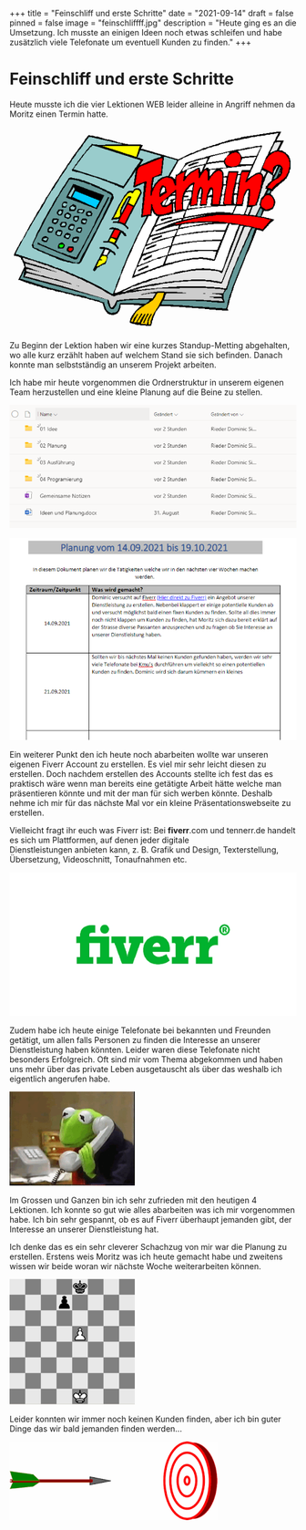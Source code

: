 +++
title = "Feinschliff und erste Schritte"
date = "2021-09-14"
draft = false
pinned = false
image = "feinschliffff.jpg"
description = "Heute ging es an die Umsetzung. Ich musste an einigen Ideen noch etwas schleifen und habe zusätzlich viele Telefonate um eventuell Kunden zu finden."
+++
# Feinschliff und erste Schritte

Heute musste ich die vier Lektionen WEB leider alleine in Angriff nehmen da Moritz einen Termin hatte.

![](termin.gif)

Zu Beginn der Lektion haben wir eine kurzes Standup-Metting abgehalten, wo alle kurz erzählt haben auf welchem Stand sie sich befinden. Danach konnte man selbstständig an unserem Projekt arbeiten.

Ich habe mir heute vorgenommen die Ordnerstruktur in unserem eigenen Team herzustellen und eine kleine Planung auf die Beine zu stellen.

![Hier könnt ihr die Ordnerstruktur sehen, welche ich heute erstellt habe.](1.png)

![Dieses Bild zeigte unsere Planung für heute und die nächste Woche](2.png)

Ein weiterer Punkt den ich heute noch abarbeiten wollte war unseren eigenen Fiverr Account zu erstellen. Es viel mir sehr leicht diesen zu erstellen. Doch nachdem erstellen des Accounts stellte ich fest das es praktisch wäre wenn man bereits eine getätigte Arbeit hätte welche man präsentieren könnte und mit der man für sich werben könnte. Deshalb nehme ich mir für das nächste Mal vor ein kleine Präsentationswebseite zu erstellen.

Vielleicht fragt ihr euch was Fiverr ist: Bei **fiverr**.com und tennerr.de handelt es sich um Plattformen, auf denen jeder digitale Dienstleistungen anbieten kann, z. B. Grafik und Design, Texterstellung, Übersetzung, Videoschnitt, Tonaufnahmen etc.



![](fiver.jpg)

Zudem habe ich heute einige Telefonate bei bekannten und Freunden getätigt, um allen falls Personen zu finden die Interesse an unserer Dienstleistung haben könnten. Leider waren diese Telefonate nicht besonders Erfolgreich. Oft sind mir vom Thema abgekommen und haben uns mehr über das private Leben ausgetauscht als über das weshalb ich eigentlich angerufen habe.

![](kermit-phone-call.gif)

Im Grossen und Ganzen bin ich sehr zufrieden mit den heutigen 4 Lektionen. Ich konnte so gut wie alles abarbeiten was ich mir vorgenommen habe. Ich bin sehr gespannt, ob es auf Fiverr überhaupt jemanden gibt, der Interesse an unserer Dienstleistung hat. 

Ich denke das es ein sehr cleverer Schachzug von mir war die Planung zu erstellen. Erstens weis Moritz was ich heute gemacht habe und zweitens wissen wir beide woran wir nächste Woche weiterarbeiten können.

![Cleverer Schachzug](chess.gif)

Leider konnten wir immer noch keinen Kunden finden, aber ich bin guter Dinge das wir bald jemanden finden werden...

![](ziel.png)